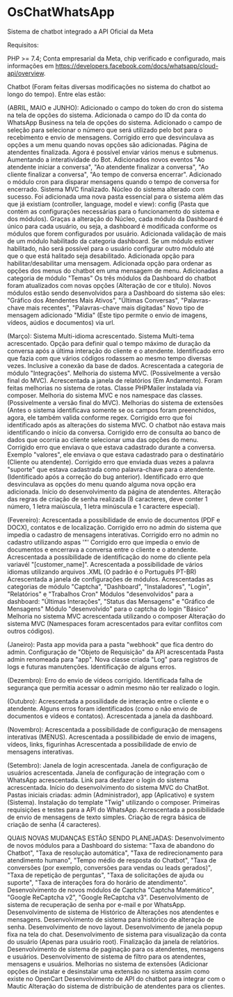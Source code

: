# OsChatWhatsApp
Sistema de chatbot integrado a API Oficial da Meta

Requisitos:

PHP >= 7.4;
Conta empresarial da Meta, chip verificado e configurado, mais informações em https://developers.facebook.com/docs/whatsapp/cloud-api/overview.

Chatbot (Foram feitas diversas modificações no sistema do chatbot ao longo do tempo). Entre elas estão:

(ABRIL, MAIO e JUNHO):
Adicionado o campo do token do cron do sistema na tela de opções do sistema.
Adicionada o campo do ID da conta do WhatsApp Business na tela de opções do sistema.
Adicionado o campo de seleção para selecionar o número que será utilizado pelo bot para o recebimento e envio de mensagens.
Corrigido erro que desvinculava as opções a um menu quando novas opções são adicionadas.
Página de atendentes finalizada.
Agora é possível enviar vários menus e submenus. Aumentando a interatividade do Bot.
Adicionados novos eventos "Ao atendente iniciar a conversa", "Ao atendente finalizar a conversa", "Ao cliente finalizar a conversa", "Ao tempo de conversa encerrar".
Adicionado o módulo cron para disparar mensagens quando o tempo de conversa for encerrado.
Sistema MVC finalizado.
Núcleo do sistema alterado com sucesso.
Foi adicionada uma nova pasta essencial para o sistema além das que já existiam (controller, language, model e view): config (Pasta que contém as configurações necessárias para o funcionamento do sistema e dos módulos).
Graças a alteração do Núcleo, cada módulo da Dashboard é único para cada usuário, ou seja, a dashboard é modificada conforme os módulos que forem configurados por usuário.
Adicionada validação de mais de um módulo habilitado da categoria dashboard. Se um módulo estiver habilitado, não será possível para o usuário configurar outro módulo até que o que está halitado seja desabilitado.
Adicionada opção para habilitar/desabilitar uma mensagem.
Adicionada opção para ordenar as opções dos menus do chatbot em uma mensagem de menu.
Adicionadas a categoria de módulo "Temas"
Os três módulos da Dashboard do chatbot foram atualizados com novas opções (Alteração de cor e título).
Novos módulos estão sendo desenvolvidos para a Dashboard do sistema são eles: "Gráfico dos Atendentes Mais Ativos", "Últimas Conversas", "Palavras-chave mais recentes", "Palavras-chave mais digitadas"
Novo tipo de mensagem adicionado "Mídia" (Este tipo permite o envio de imagens, vídeos, aúdios e documentos) via url.


(Março):
Sistema Multi-idioma acrescentado.
Sistema Multi-tema acrescentado.
Opção para definir qual o tempo máximo de duração da conversa após a última interação do cliente e o atendente.
Identificado erro que fazia com que vários códigos rodassem ao mesmo tempo diversas vezes. Inclusive a conexão da base de dados.
Acrescentada a categoria de módulo "Integrações".
Melhoria do sistema MVC. (Possivelmente a versão final do MVC).
Acrescentada a janela de relatórios (Em Andamento).
Foram feitas melhorias no sistema de rotas.
Classe PHPMailer instalada via composer.
Melhoria do sistema MVC e nos namespace das classes. (Possivelmente a versão final do MVC).
Melhorias do sistema de extensões (Antes o sistema identificava somente se os campos foram preenchidos, agora, ele também valida conforme regex.
Corrigido erro que foi identificado após as alterações do sistema MVC. O chatbot não estava mais identificando o início da conversa.
Corrigido erro de consulta ao banco de dados que ocorria ao cliente selecionar uma das opções do menu.
Corrigido erro que enviava o que estava cadastrado durante a conversa. Exemplo "valores", ele enviava o que estava cadastrado para o destinatário (Cliente ou atendente).
Corrigido erro que enviada duas vezes a palavra "suporte" que estava cadastrada como palavra-chave para o atendente. (Identificado após a correção do bug anterior).
Identificado erro que desvinculava as opções do menu quando alguma nova opção era adicionada.
Início do desenvolvimento da página de atendentes.
Alteração das regras de criação de senha realizada (8 caracteres, deve conter 1 número, 1 letra maiúscula, 1 letra minúscula e 1 caractere especial).

(Fevereiro):
Acrescentada a possibilidade de envio de documentos (PDF e DOCX), contatos e de localização.
Corrigido erro no admin do sistema que impedia o cadastro de mensagens interativas.
Corrigido erro no admin no cadastro utilizando aspas '"'
Corrigido erro que impedia o envio de documentos e encerrava a conversa entre o cliente e o atendente.
Acrescentada a possibilidade de identificação do nome do cliente pela variavél "[customer_name]".
Acrescentada a possibilidade de vários idiomas utilizando arquivos .XML (O padrão é o Português PT-BR)
Acrescentada a janela de configurações de módulos.
Acrescentadas as categorias de módulo "Captcha", "Dashboard", "Instaladores", "Login", "Relatórios" e "Trabalhos Cron"
Módulos "desenvolvidos" para a dashboard: "Últimas Interações", "Status das Mensagens" e "Gráfico de Mensagens"
Módulo "desenvolvido" para o captcha do login "Básico"
Melhoria no sistema MVC acrescentada utilizando o composer
Alteração do sistema MVC (Namespaces foram acrescentados para evitar conflitos com outros códigos).

(Janeiro):
Pasta app movida para a pasta "webhook" que fica dentro do admin.
Configuração de "Objeto de Requisição" da API acrescentada
Pasta admin renomeada para "app".
Nova classe criada "Log" para registros de logs e futuras manutenções.
Identificação de alguns erros.

(Dezembro):
Erro do envio de vídeos corrigido.
Identificada falha de segurança que permitia acessar o admin mesmo não ter realizado o login.

(Outubro):
Acrescentada a possilidade de interação entre o cliente e o atendente.
Alguns erros foram identificados (como o não envio de documentos e vídeos e contatos).
Acrescentada a janela da dashboard.

(Novembro):
Acrescentada a possibilidade de configuração de mensagens interativas (MENUS).
Acrescentada a possilibidade de envio de imagens, vídeos, links, figurinhas
Acrescentada a possibilidade de envio de mensagens interativas.

(Setembro):
Janela de login acrescentada.
Janela de configuração de usuários acrescentada.
Janela de configuração de integração com o WhatsApp acrescentada.
Link para desfazer o login do sistema acrescentada.
Início do desenvolvimento do sistema MVC do ChatBot.
Pastas iniciais criadas: admin (Administrador), app (Aplicativo) e system (Sistema).
Instalação do template "Twig" utilizando o composer.
Primeiras requisições e testes para a API do WhatsApp.
Acrescentada a possibilidade de envio de mensagens de texto simples.
Criação de regra básica de criação de senha (4 caracteres).

QUAIS NOVAS MUDANÇAS ESTÃO SENDO PLANEJADAS:
Desenvolvimento de novos módulos para a Dashboard do sistema: "Taxa de abandono do Chatbot", "Taxa de resolução automática", "Taxa de redirecionamento para atendimento humano", "Tempo médio de resposta do Chatbot", "Taxa de conversões (por exemplo, conversões para vendas ou leads gerados)", "Taxa de repetição de perguntas", "Taxa de solicitações de ajuda ou suporte", "Taxa de interações fora do horário de atendimento".
Desenvolvimento de novos módulos de Captcha "Captcha Matemático", "Google ReCaptcha v2", "Google ReCaptcha v3".
Desenvolvimento de sistema de recuperação de senha por e-mail e por WhatsApp.
Desenvolvimento de sistema de Histórico de Alterações nos atendentes e mensagens.
Desenvolvimento de sistema para histórico de alteração de senha.
Desenvolvimento de novo layout.
Desenvolvimento de janela popup fixa na tela do chat.
Desenvolvimento de sistema para visualização da conta do usuário (Apenas para usuário root).
Finalização da janela de relatórios.
Desenvolvimento de sistema de paginação para os atendentes, mensagens e usuários.
Desenvolvimento de sistema de filtro para os atendentes, mensagens e usuários.
Melhorias no sistema de extensões (Adicionar opções de instalar e desinstalar uma extensão no sistema assim como existe no OpenCart
Desenvolvimento de API do chatbot para integrar com o Mautic
Alteração do sistema de distribuição de atendentes para os clientes.
